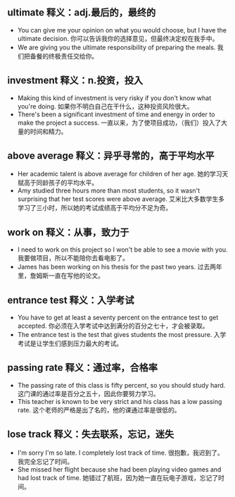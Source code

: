 ## ultimate 释义：adj.最后的，最终的
* You can give me your opinion on what you would choose, but I have the ultimate decision. 你可以告诉我你的选择意见，但最终决定权在我手中。
* We are giving you the ultimate responsibility of preparing the meals. 我们把备餐的终极责任交给你。

## investment 释义：n.投资，投入
* Making this kind of investment is very risky if you don't know what you're doing. 如果你不明白自己在干什么，这种投资风险很大。
* There's been a significant investment of time and energy in order to make the project a success. 一直以来，为了使项目成功，（我们）投入了大量的时间和精力。

## above average  释义：异乎寻常的，高于平均水平
* Her academic talent is above average for children of her age. 她的学习天赋高于同龄孩子的平均水平。
* Amy studied three hours more than most students, so it wasn't surprising that her test scores were above average. 艾米比大多数学生多学习了三小时，所以她的考试成绩高于平均分不足为奇。

## work on 释义：从事，致力于
* I need to work on this project so I won't be able to see a movie with you. 我要做项目，所以不能陪你去看电影了。
* James has been working on his thesis for the past two years. 过去两年里，詹姆斯一直在写他的论文。

## entrance test 释义：入学考试
* You have to get at least a seventy percent on the entrance test to get accepted. 你必须在入学考试中达到满分的百分之七十，才会被录取。
* The entrance test is the test that gives students the most pressure. 入学考试是让学生们感到压力最大的考试。

## passing rate 释义：通过率，合格率
* The passing rate of this class is fifty percent, so you should study hard. 这门课的通过率是百分之五十，因此你要努力学习。
* This teacher is known to be very strict and his class has a low passing rate. 这个老师的严格是出了名的，他的课通过率是很低的。

## lose track 释义：失去联系，忘记，迷失
* I'm sorry I'm so late. I completely lost track of time. 很抱歉，我迟到了。我完全忘记了时间。
* She missed her flight because she had been playing video games and had lost track of time. 她错过了航班，因为她一直在玩电子游戏，忘记了时间。
